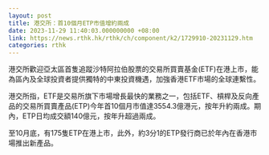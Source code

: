 ```yaml
---
layout: post
title: 港交所：首10個月ETP市值增約兩成
date: 2023-11-29 11:40:03.000000000 +08:00
link: https://news.rthk.hk/rthk/ch/component/k2/1729910-20231129.htm
categories: rthk
---
```


港交所歡迎亞太區首隻追蹤沙特阿拉伯股票的交易所買賣基金(ETF)在港上市，能為區內及全球投資者提供獨特的中東投資機遇，加強香港ETF市場的全球連繫性。

港交所指，ETF是交易所旗下市場增長最快的業務之一，包括ETF、槓桿及反向產品的交易所買賣產品(ETP)今年首10個月市值達3554.3億港元，按年升約兩成。期內，ETP日均成交額140億元，按年升超過兩成。

至10月底，有175隻ETP在港上市，此外，約3分1的ETP發行商已於年內在香港市場推出新產品。

